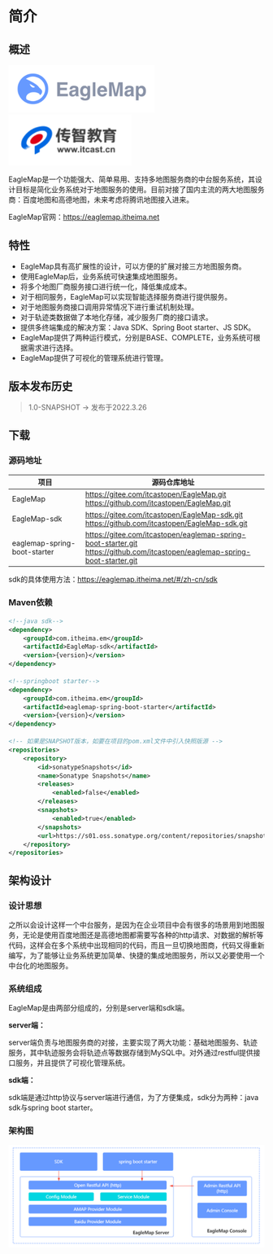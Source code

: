 # 简介

## 概述

<img src="docs/_media/logo.png" style="zoom: 80%;" /> <img src="docs/_media/itcast.png" style="zoom: 80%;" />


EagleMap是一个功能强大、简单易用、支持多地图服务商的中台服务系统，其设计目标是简化业务系统对于地图服务的使用。目前对接了国内主流的两大地图服务商：百度地图和高德地图，未来考虑将腾讯地图接入进来。

EagleMap官网：https://eaglemap.itheima.net

## 特性 

- EagleMap具有高扩展性的设计，可以方便的扩展对接三方地图服务商。
- 使用EagleMap后，业务系统可快速集成地图服务。
- 将多个地图厂商服务接口进行统一化，降低集成成本。
- 对于相同服务，EagleMap可以实现智能选择服务商进行提供服务。
- 对于地图服务商接口调用异常情况下进行重试机制处理。
- 对于轨迹类数据做了本地化存储，减少服务厂商的接口请求。
- 提供多终端集成的解决方案：Java SDK、Spring Boot starter、JS SDK。
- EagleMap提供了两种运行模式，分别是BASE、COMPLETE，业务系统可根据需求进行选择。
- EagleMap提供了可视化的管理系统进行管理。

## 版本发布历史

> 1.0-SNAPSHOT  -> 发布于2022.3.26

## 下载

### 源码地址

| 项目                         | 源码仓库地址                                                 |
| ---------------------------- | ------------------------------------------------------------ |
| EagleMap                     | https://gitee.com/itcastopen/EagleMap.git<br/>https://github.com/itcastopen/EagleMap.git |
| EagleMap-sdk                 | https://gitee.com/itcastopen/EagleMap-sdk.git<br/>https://github.com/itcastopen/EagleMap-sdk.git |
| eaglemap-spring-boot-starter | https://gitee.com/itcastopen/eaglemap-spring-boot-starter.git<br />https://github.com/itcastopen/eaglemap-spring-boot-starter.git |

sdk的具体使用方法：https://eaglemap.itheima.net/#/zh-cn/sdk

### Maven依赖

~~~xml
<!--java sdk-->
<dependency>
    <groupId>com.itheima.em</groupId>
    <artifactId>EagleMap-sdk</artifactId>
    <version>{version}</version>
</dependency>

<!--springboot starter-->
<dependency>
    <groupId>com.itheima.em</groupId>
    <artifactId>eaglemap-spring-boot-starter</artifactId>
    <version>{version}</version>
</dependency>

<!-- 如果是SNAPSHOT版本，如要在项目的pom.xml文件中引入快照版源 -->
<repositories>
    <repository>
        <id>sonatypeSnapshots</id>
        <name>Sonatype Snapshots</name>
        <releases>
            <enabled>false</enabled>
        </releases>
        <snapshots>
            <enabled>true</enabled>
        </snapshots>
        <url>https://s01.oss.sonatype.org/content/repositories/snapshots/</url>
    </repository>
</repositories>
~~~

## 架构设计

### 设计思想

之所以会设计这样一个中台服务，是因为在企业项目中会有很多的场景用到地图服务，无论是使用百度地图还是高德地图都需要写各种的http请求、对数据的解析等代码，这样会在多个系统中出现相同的代码，而且一旦切换地图商，代码又得重新编写，为了能够让业务系统更加简单、快捷的集成地图服务，所以又必要使用一个中台化的地图服务。

### 系统组成

EagleMap是由两部分组成的，分别是server端和sdk端。

**server端：**

server端负责与地图服务商的对接，主要实现了两大功能：基础地图服务、轨迹服务，其中轨迹服务会将轨迹点等数据存储到MySQL中。对外通过restful提供接口服务，并且提供了可视化管理系统。

**sdk端：**

sdk端是通过http协议与server端进行通信，为了方便集成，sdk分为两种：java sdk与spring boot starter。

### 架构图

<img src="docs/_media/framework.png" style="zoom: 80%;" />